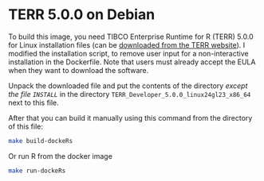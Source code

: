 # TERR 5.0.0 on Debian

To build this image, you need TIBCO Enterprise Runtime for R (TERR) 5.0.0 for Linux installation files (can be [downloaded from the TERR website](https://community.tibco.com/wiki/tibco-enterprise-runtime-r-terr)). I modified the installation script, to remove user input for a non-interactive installation in the Dockerfile. Note that users must already accept the EULA when they want to download the software.

Unpack the downloaded file and put the contents of the directory _except the file `INSTALL`_ in the directory  `TERR_Developer_5.0.0_linux24gl23_x86_64` next to this file.

After that you can build it manually using this command from the directory of this file:

```bash
make build-dockeRs
```

Or run R from the docker image

```bash
make run-dockeRs
```
